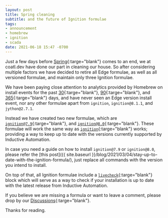```yaml
---
layout: post
title: Spring cleaning
subtitle: and the future of Ignition formulae
tags:
- announcement
- homebrew
- ignition
- scada
date: 2021-06-18 15:47 -0700
---
```

Just a few days before [Spring](https://en.wikipedia.org/wiki/Spring_(season)){:targe="blank"} comes to an end, we at coatl.dev have done our part in cleaning our house. So after considering multiple factors we have decided to retire all Edge formulae, as well as all versioned formulae, and maintain only three Ignition formulae.

We have been paying close attention to analytics provided by Homebrew on install events for the past [30](https://formulae.brew.sh/analytics/install/30d/){:targe="blank"}, [90](https://formulae.brew.sh/analytics/install/90d/){:targe="blank"}, and [365](https://formulae.brew.sh/analytics/install/365d/){:targe="blank"} days, and have never seen an Edge version install event, nor any other formulae apart from `ignition`, `ignition@8.1.1`, and `jython@2.7.1`.

Instead we have created two new formulae, which are [`ignition@7.9`](https://formulae.coatl.dev/formula/ignition@7.9){:targe="blank"}, and [`ignition@8.0`](https://formulae.coatl.dev/formula/ignition@8.0){:targe="blank"}. These formulae will work the same way as [`ignition`](https://formulae.coatl.dev/formula/ignition){:targe="blank"} works; providing a way to keep up to date with the versions currently supported by Inductive Automation.

In case you need a guide on how to install `ignition@7.9` or `ignition@8.0`, please refer the [this post]({{ site.baseurl }}/blog/2021/03/04/stay-up-to-date-with-the-ignition-formula/), just replace all commands with the version you intend to install.

On top of that, all Ignition formulae include a [`livecheck`](https://docs.brew.sh/Brew-Livecheck){:targe="blank"} block which will serve as a way to check if your installation is up to date with the latest release from Inductive Automation.

If you believe we are missing a formula or want to leave a comment, please drop by our [Discussions](https://github.com/coatl-dev/discussions/discussions){:targe="blank"}.

Thanks for reading.
